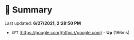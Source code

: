 # 📖 Summary
Last updated: **6/27/2021, 2:28:50 PM**

- `GET` [https://google.com](https://google.com) - **Up** (186ms)
